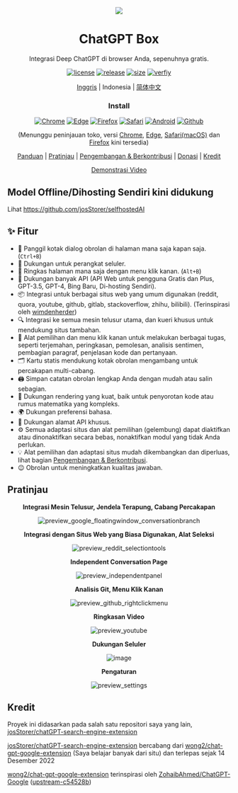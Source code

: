 <p align="center">
    <img src="./src/logo.png">
</p>

<h1 align="center">ChatGPT Box</h1>

<div align="center">

Integrasi Deep ChatGPT di browser Anda, sepenuhnya gratis.

[![license][license-image]][license-url]
[![release][release-image]][release-url]
[![size](https://img.shields.io/badge/minified%20size-350%20kB-blue)][release-url]
[![verfiy][verify-image]][verify-url]

[Inggris](README.md) | Indonesia | [简体中文](README_ZH.md)

### Install

[![Chrome][Chrome-image]][Chrome-url]
[![Edge][Edge-image]][Edge-url]
[![Firefox][Firefox-image]][Firefox-url]
[![Safari][Safari-image]][Safari-url]
[![Android][Android-image]][Android-url]
[![Github][Github-image]][Github-url]

(Menunggu peninjauan toko, versi [Chrome][Chrome-url], [Edge][Edge-url], [Safari(macOS)][Safari-url] dan [Firefox][Firefox-url] kini tersedia)

[Panduan](https://github.com/josStorer/chatGPTBox/wiki/Guide) |
[Pratinjau](#Pratinjau) |
[Pengembangan & Berkontribusi][dev-url] |
[Donasi](https://www.buymeacoffee.com/josStorer) |
[Kredit](#Kredit)

[Demonstrasi Video](https://www.youtube.com/watch?v=E1smDxJvTRs)

[dev-url]: https://github.com/josStorer/chatGPTBox/wiki/Development&Contributing

[license-image]: http://img.shields.io/badge/license-MIT-blue.svg

[license-url]: https://github.com/josStorer/chatGPTBox/blob/master/LICENSE

[release-image]: https://img.shields.io/github/release/josStorer/chatGPTBox.svg

[release-url]: https://github.com/josStorer/chatGPTBox/releases/latest

[verify-image]: https://github.com/josStorer/chatGPTBox/workflows/verify-configs/badge.svg

[verify-url]: https://github.com/josStorer/chatGPTBox/actions/workflows/verify-configs.yml

[Chrome-image]: https://img.shields.io/badge/-Chrome-brightgreen?logo=google-chrome&logoColor=white

[Chrome-url]: https://chrome.google.com/webstore/detail/chatgptbox/eobbhoofkanlmddnplfhnmkfbnlhpbbo

[Edge-image]: https://img.shields.io/badge/-Edge-blue?logo=microsoft-edge&logoColor=white

[Edge-url]: https://microsoftedge.microsoft.com/addons/detail/fission-chatbox-best/enjmfilpkbbabhgeoadmdpjjpnahkogf

[Firefox-image]: https://img.shields.io/badge/-Firefox-orange?logo=firefox-browser&logoColor=white

[Firefox-url]: https://addons.mozilla.org/firefox/addon/chatgptbox/

[Safari-image]: https://img.shields.io/badge/-Safari-blue?logo=safari&logoColor=white

[Safari-url]: https://apps.apple.com/app/fission-chatbox/id6446611121

[Android-image]: https://img.shields.io/badge/-Android-brightgreen?logo=android&logoColor=white

[Android-url]: https://github.com/josStorer/chatGPTBox/wiki/Install#install-to-android

[Github-image]: https://img.shields.io/badge/-Github-black?logo=github&logoColor=white

[Github-url]: https://github.com/josStorer/chatGPTBox/wiki/Install

</div>

## Model Offline/Dihosting Sendiri kini didukung

   Lihat https://github.com/josStorer/selfhostedAI

## ✨ Fitur

- 🌈 Panggil kotak dialog obrolan di halaman mana saja kapan saja. (`Ctrl+B`)
- 📱 Dukungan untuk perangkat seluler.
- 📓 Ringkas halaman mana saja dengan menu klik kanan. (`Alt+B`)
- 🔗 Dukungan banyak API (API Web untuk pengguna Gratis dan Plus, GPT-3.5, GPT-4, Bing Baru, Di-hosting Sendiri).
- 📦 Integrasi untuk berbagai situs web yang umum digunakan (reddit, quora, youtube, github, gitlab, stackoverflow, zhihu, bilibili). (Terinspirasi oleh [wimdenherder](https://github.com/wimdenherder))
- 🔍 Integrasi ke semua mesin telusur utama, dan kueri khusus untuk mendukung situs tambahan.
- 🧰 Alat pemilihan dan menu klik kanan untuk melakukan berbagai tugas, seperti terjemahan, peringkasan, pemolesan,
   analisis sentimen, pembagian paragraf, penjelasan kode dan pertanyaan.
- 🗂️ Kartu statis mendukung kotak obrolan mengambang untuk percakapan multi-cabang.
- 🖨️ Simpan catatan obrolan lengkap Anda dengan mudah atau salin sebagian.
- 🎨 Dukungan rendering yang kuat, baik untuk penyorotan kode atau rumus matematika yang kompleks.
- 🌍 Dukungan preferensi bahasa.
- 📝 Dukungan alamat API khusus.
- ⚙️ Semua adaptasi situs dan alat pemilihan (gelembung) dapat diaktifkan atau dinonaktifkan secara bebas, nonaktifkan modul yang tidak Anda perlukan.
- 💡 Alat pemilihan dan adaptasi situs mudah dikembangkan dan diperluas, lihat bagian [Pengembangan & Berkontribusi][dev-url].
- 😉 Obrolan untuk meningkatkan kualitas jawaban.

## Pratinjau

<div align="center">

**Integrasi Mesin Telusur, Jendela Terapung, Cabang Percakapan**

![preview_google_floatingwindow_conversationbranch](screenshots/preview_google_floatingwindow_conversationbranch.jpg)

**Integrasi dengan Situs Web yang Biasa Digunakan, Alat Seleksi**

![preview_reddit_selectiontools](screenshots/preview_reddit_selectiontools.jpg)

**Independent Conversation Page**

![preview_independentpanel](screenshots/preview_independentpanel.jpg)

**Analisis Git, Menu Klik Kanan**

![preview_github_rightclickmenu](screenshots/preview_github_rightclickmenu.jpg)

**Ringkasan Video**

![preview_youtube](screenshots/preview_youtube.jpg)

**Dukungan Seluler**

![image](https://user-images.githubusercontent.com/13366013/225529110-9221c8ce-ad41-423e-b6ec-097981e74b66.png)

**Pengaturan**

![preview_settings](screenshots/preview_settings.jpg)

</div>

## Kredit

Proyek ini didasarkan pada salah satu repositori saya yang lain, [josStorer/chatGPT-search-engine-extension](https://github.com/josStorer/chatGPT-search-engine-extension)

[josStorer/chatGPT-search-engine-extension](https://github.com/josStorer/chatGPT-search-engine-extension) bercabang
dari [wong2/chat-gpt-google-extension](https://github.com/wong2/chat-gpt-google-extension) (Saya belajar banyak dari situ)
dan terlepas sejak 14 Desember 2022

[wong2/chat-gpt-google-extension](https://github.com/wong2/chat-gpt-google-extension) terinspirasi
oleh [ZohaibAhmed/ChatGPT-Google](https://github.com/ZohaibAhmed/ChatGPT-Google) ([upstream-c54528b](https://github.com/wong2/chatgpt-google-extension/commit/c54528b0e13058ab78bfb433c92603db017d1b6b))
